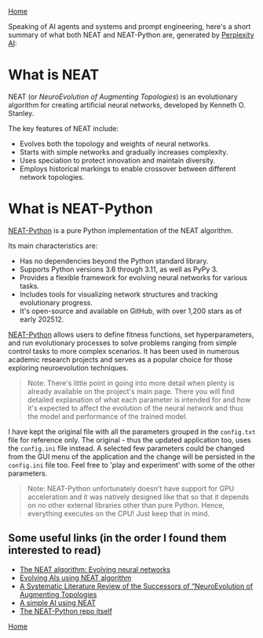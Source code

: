 [Home](README.md)

Speaking of AI agents and systems and prompt engineering, here's a short summary of what
both NEAT and NEAT-Python are, generated by [Perplexity AI](https://www.perplexity.ai/):

# What is NEAT
NEAT (or *NeuroEvolution of Augmenting Topologies*) is an evolutionary algorithm for creating
artificial neural networks, developed by Kenneth O. Stanley.

The key features of NEAT include:

- Evolves both the topology and weights of neural networks.
- Starts with simple networks and gradually increases complexity.
- Uses speciation to protect innovation and maintain diversity.
- Employs historical markings to enable crossover between different network topologies.

# What is NEAT-Python

[NEAT-Python](https://neat-python.readthedocs.io/en/latest/) is a pure Python implementation
of the NEAT algorithm.

Its main characteristics are:

- Has no dependencies beyond the Python standard library.
- Supports Python versions 3.6 through 3.11, as well as PyPy 3.
- Provides a flexible framework for evolving neural networks for various tasks.
- Includes tools for visualizing network structures and tracking evolutionary progress.
- It's open-source and available on GitHub, with over 1,200 stars as of early 202512.

[NEAT-Python](https://neat-python.readthedocs.io/en/latest/) allows users to define fitness functions,
set hyperparameters, and run evolutionary processes to solve problems ranging from simple control tasks
to more complex scenarios. It has been used in numerous academic research projects and serves as a
popular choice for those exploring neuroevolution techniques.

> Note: There's little point in going into more detail when plenty is already available on
the project's main page. There you will find detailed explanation of what each parameter is
intended for and how it's expected to affect the evolution of the neural network and thus the
model and performance of the trained model.

I have kept the original file with all the parameters grouped in the `config.txt` file for
reference only. The original - thus the updated application too, uses the `config.ini` file instead.
A selected few parameters could be changed from the GUI menu of the application and the change
will be persisted in the `config.ini` file too. Feel free to 'play and experiment' with some of
the other parameters.

> Note: NEAT-Python unfortunately doesn't have support for GPU acceleration and it was natively
designed like that so that it depends on no other external libraries other than pure Python.
Hence, everything executes on the CPU! Just keep that in mind.

## Some useful links (in the order I found them interested to read)

- [The NEAT algorithm: Evolving neural networks](https://blog.lunatech.com/posts/2024-02-29-the-neat-algorithm-evolving-neural-network-topologies)
- [Evolving AIs using NEAT algorithm](https://macwha.medium.com/evolving-ais-using-a-neat-algorithm-2d154c623828)
- [A Systematic Literature Review of the Successors of “NeuroEvolution of Augmenting Topologies](https://direct.mit.edu/evco/article/29/1/1/97341/A-Systematic-Literature-Review-of-the-Successors)
- [A simple AI using NEAT](https://medium.com/@nirajsawant2313/a-simple-ai-using-neat-neuroevolution-of-augmenting-topologies-ae1b7d8f4a5e)
- [The NEAT-Python repo itself](https://github.com/CodeReclaimers/neat-python)

[Home](README.md)